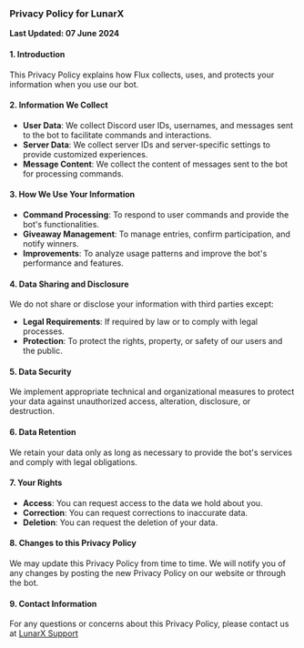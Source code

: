 ### Privacy Policy for LunarX

**Last Updated: 07 June 2024**

#### 1. Introduction
This Privacy Policy explains how Flux collects, uses, and protects your information when you use our bot.

#### 2. Information We Collect
- **User Data**: We collect Discord user IDs, usernames, and messages sent to the bot to facilitate commands and interactions.
- **Server Data**: We collect server IDs and server-specific settings to provide customized experiences.
- **Message Content**: We collect the content of messages sent to the bot for processing commands.

#### 3. How We Use Your Information
- **Command Processing**: To respond to user commands and provide the bot's functionalities.
- **Giveaway Management**: To manage entries, confirm participation, and notify winners.
- **Improvements**: To analyze usage patterns and improve the bot's performance and features.

#### 4. Data Sharing and Disclosure
We do not share or disclose your information with third parties except:
- **Legal Requirements**: If required by law or to comply with legal processes.
- **Protection**: To protect the rights, property, or safety of our users and the public.

#### 5. Data Security
We implement appropriate technical and organizational measures to protect your data against unauthorized access, alteration, disclosure, or destruction.

#### 6. Data Retention
We retain your data only as long as necessary to provide the bot's services and comply with legal obligations.

#### 7. Your Rights
- **Access**: You can request access to the data we hold about you.
- **Correction**: You can request corrections to inaccurate data.
- **Deletion**: You can request the deletion of your data.

#### 8. Changes to this Privacy Policy
We may update this Privacy Policy from time to time. We will notify you of any changes by posting the new Privacy Policy on our website or through the bot.

#### 9. Contact Information
For any questions or concerns about this Privacy Policy, please contact us at [LunarX Support](https://discord.gg/ubnmnVDvNm)
